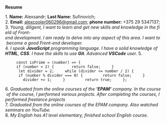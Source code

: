 **Resume**

1. **Name:** Alexsandr; **Last Name:** Sufinovich;
2. **Email:** alexcooler060296@gmail.com; **phone number:** +375 29 5347137;
3. *Young, diligent, I want to learn and get new skills and knowledge in the field of Front-end development. I am ready to delve into any aspect of this area. I want to become a good Front-end developer.*
4. *I speak **JavaScript** programming language. I have a solid knowledge of **HTML**, **CSS**. I have the skills to use **Git**. Advanced **VSCode** user.*
5. <pre><code>
    const isPrime = (number) => {
     if (number < 2) {
       return false;
    }
      let divider = 2;
    while (divider <= number / 2) {
      if (number % divider === 0) {
        return false;
    }
        divider += 1;
    }
        return true;
    };
</pre></code>

6. *Graduated from the online courses of the **'EPAM'** company. In the course of the course, I performed various projects. After completing the courses, I performed freelance projects*
7. *Graduated from the online courses of the EPAM company. Also watched seminars on YouTube.*
8. *My English has A1 level elementary, finished school English course.*
